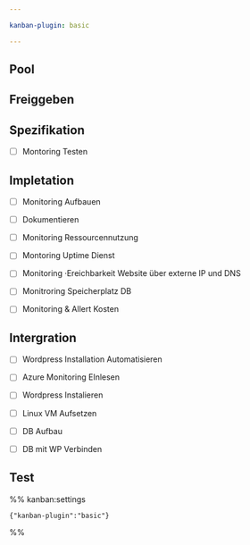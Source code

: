 ```yaml
---

kanban-plugin: basic

---
```


## Pool



## Freiggeben



## Spezifikation

- [ ] Montoring Testen


## Impletation

- [ ] Monitoring Aufbauen
- [ ] Dokumentieren
- [ ] Monitoring Ressourcennutzung
- [ ] Montoring Uptime Dienst
- [ ] Monitoring ·Ereichbarkeit Website über externe IP und DNS
- [ ] Monitroring Speicherplatz DB
- [ ] Monitoring & Allert Kosten


## Intergration

- [ ] Wordpress Installation Automatisieren
- [ ] Azure Monitoring EInlesen
- [ ] Wordpress Instalieren
- [ ] Linux VM Aufsetzen
- [ ] DB Aufbau
- [ ] DB mit WP Verbinden


## Test





%% kanban:settings
```
{"kanban-plugin":"basic"}
```
%%